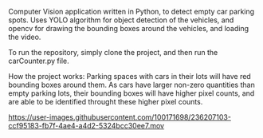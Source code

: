 Computer Vision application written in Python, to detect empty car parking spots.
Uses YOLO algorithm for object detection of the vehicles, and opencv for drawing the bounding
boxes around the vehicles, and loading the video. 

To run the repository, simply clone the project, and then run the carCounter.py file.

How the project works: 
Parking spaces with cars in their lots will have red bounding boxes around them. As cars have larger non-zero quantities than empty parking lots, their bounding boxes will have higher pixel counts, and are able to be identified throught these higher pixel counts. 



https://user-images.githubusercontent.com/100171698/236207103-ccf95183-fb7f-4ae4-a4d2-5324bcc30ee7.mov

